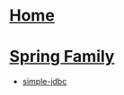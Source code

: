 # [Home](https://du-feng.github.io/)

# [Spring Family](https://du-feng.github.io/SpringFamily)
* [simple-jdbc](https://du-feng.github.io/SpringFamily/simple-jdbc)
